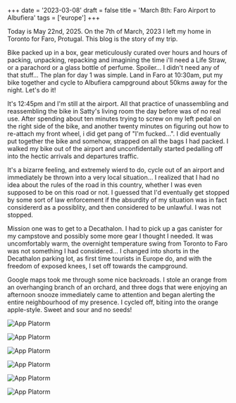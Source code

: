 +++
date = '2023-03-08'
draft = false
title = 'March 8th: Faro Airport to Albufiera'
tags = ['europe']
+++

Today is May 22nd, 2025. On the 7th of March, 2023 I left my home in Toronto for Faro, Protugal. This blog is the story of my trip.

Bike packed up in a box, gear meticulously curated over hours and hours of packing, unpacking, repacking and imagining the time i'll need a Life Straw, or a parachord or a glass bottle of perfume. Spoiler... I didn't need any of that stuff... The plan for day 1 was simple. Land in Faro at 10:30am, put my bike together and cycle to Albufiera campground about 50kms away for the night. Let's do it!


It's 12:45pm and I'm still at the airport. All that practice of unassembling and reassembling the bike in Satty's living room the day before was of no real use. After spending about ten minutes trying to screw on my left pedal on the right side of the bike, and another twenty minutes on figuring out how to re-attach my front wheel, i did get pang of "I'm fucked...". I did eventually put together the bike and somehow, strapped on all the bags I had packed. I walked my bike out of the airport and unconfidentally started pedalling off into the hectic arrivals and departures traffic. 


It's a bizarre feeling, and extremely wierd to do, cycle out of an airport and immediately be thrown into a very local situation... I realized that I had no idea about the rules of the road in this country, whether I was even supposed to be on this road or not. I guessed that I'd eventually get stopped by some sort of law enforcement if the absurdity of my situation was in fact considererd as a possiblity, and then considered to be unlawful. I was not stopped. 



Mission one was to get to a Decathalon. I had to pick up a gas canister for my campstove and possibly some more gear I thought I needed. It was uncomfortably warm, the overnight temperature swing from Toronto to Faro was not something I had considered... I changed into shorts in the Decathalon parking lot, as first time tourists in Europe do, and with the freedom of exposed knees, I set off towards the campground. 

Google maps took me through some nice backroads. I stole an orange from an overhanging branch of an orchard, and three dogs that were enjoying an afternoon snooze immediately came to attention and began alerting the entire neighbourhood of my presence. I cycled off, biting into the orange apple-style. Sweet and sour and no seeds!


![App Platorm](https://udsfindshappinesscontent.nyc3.cdn.digitaloceanspaces.com/March8_2023/IMG_6965.jpeg)

![App Platorm](https://udsfindshappinesscontent.nyc3.cdn.digitaloceanspaces.com/March8_2023/IMG_6986.jpeg)

![App Platorm](https://udsfindshappinesscontent.nyc3.cdn.digitaloceanspaces.com/March8_2023/IMG_6981.jpeg)

![App Platorm](https://udsfindshappinesscontent.nyc3.cdn.digitaloceanspaces.com/March8_2023/IMG_6979.jpeg)

![App Platorm](https://udsfindshappinesscontent.nyc3.cdn.digitaloceanspaces.com/March8_2023/IMG_6977.jpeg)

![App Platorm](https://udsfindshappinesscontent.nyc3.cdn.digitaloceanspaces.com/March8_2023/IMG_6976.jpeg)

